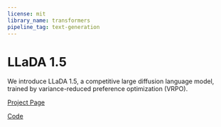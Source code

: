 ```yaml
---
license: mit
library_name: transformers
pipeline_tag: text-generation
---
```

# LLaDA 1.5

We introduce LLaDA 1.5, a competitive large diffusion language model, trained by variance-reduced preference optimization (VRPO).

[Project Page](https://ml-gsai.github.io/LLaDA-1.5-Demo/)

[Code](https://github.com/ML-GSAI/LLaDA-1.5)